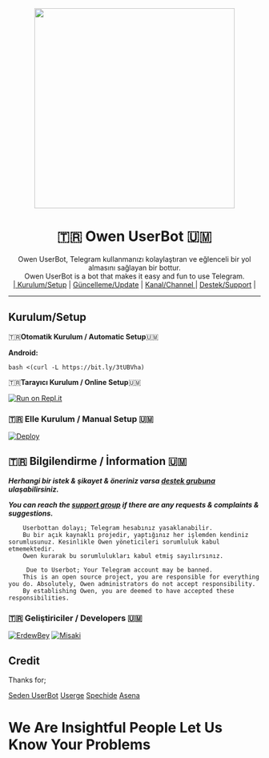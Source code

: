 
<div align="center">
  <img src="https://i.hizliresim.com/rlogmsn.jpg" width="400" height="400">
  <h1>🇹🇷 Owen UserBot 🇺🇲</h1>
</div>
<p align="center">
    Owen UserBot, Telegram kullanmanızı kolaylaştıran ve eğlenceli bir yol almasını sağlayan bir bottur. <br>
    Owen UserBot is a bot that makes it easy and fun to use Telegram.
    <br>
        <a href="https://github.com/erdewbey/OwenUserBot/blob/master/README.md#kurulum/setup">| Kurulum/Setup</a> |
        <a href="https://github.com/erdewbey/OwenUserBot/wiki/G%C3%BCncelleme">Güncelleme/Update</a> |
        <a href="https://t.me/OwenUserBot">Kanal/Channel </a> |
        <a href="https://t.me/OwenSupport">Destek/Support</a> |
    <br>
</p>

----
## Kurulum/Setup
 🇹🇷**Otomatik Kurulum / Automatic Setup**🇺🇲

**Android:** 

`bash <(curl -L https://bit.ly/3tUBVha)`

🇹🇷**Tarayıcı Kurulum / Online Setup**🇺🇲

[![Run on Repl.it](https://repl.it/badge/github/erdewbey/oweninstaller)](https://repl.it/@erdewbey/oweninstaller)

### 🇹🇷 Elle Kurulum / Manual Setup 🇺🇲

[![Deploy](https://www.herokucdn.com/deploy/button.svg)](https://heroku.com/deploy?template=https://github.com/erdewbey/OwenUserBot)

## 🇹🇷 Bilgilendirme / İnformation 🇺🇲
***Herhangi bir istek & şikayet & öneriniz varsa [destek grubuna](https://t.me/OwenSupport) ulaşabilirsiniz.***

***You can reach the [support group](https://t.me/OwenSupport) if there are any requests & complaints & suggestions.***
```
    Userbottan dolayı; Telegram hesabınız yasaklanabilir.
    Bu bir açık kaynaklı projedir, yaptığınız her işlemden kendiniz sorumlusunuz. Kesinlikle Owen yöneticileri sorumluluk kabul etmemektedir.
    Owen kurarak bu sorumlulukları kabul etmiş sayılırsınız.
```

```
     Due to Userbot; Your Telegram account may be banned.
    This is an open source project, you are responsible for everything you do. Absolutely, Owen administrators do not accept responsibility.
    By establishing Owen, you are deemed to have accepted these responsibilities.
```

### 🇹🇷 Geliştiriciler / Developers 🇺🇲
  [![ErdewBey](https://github.com/erdewbey.png?size=100)](https://github.com/erdewbey)
 [![Misaki](https://github.com/ber4tbey.png?size=100)](https://github.com/ber4tbey)

## Credit
Thanks for;

[Seden UserBot](https://github.com/TeamDerUntergang/Telegram-UserBot)
[Userge](https://github.com/UsergeTeam/Userge)
[Spechide](https://github.com/Spechide)
[Asena](https://github.com/yusufusta/asenauserbot)

# We Are Insightful People Let Us Know Your Problems



